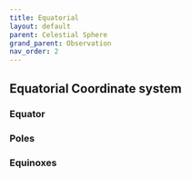 ```yaml
---
title: Equatorial
layout: default
parent: Celestial Sphere
grand_parent: Observation
nav_order: 2
---
```


## Equatorial Coordinate system

### Equator

### Poles

### Equinoxes
